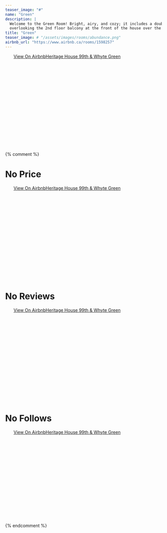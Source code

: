 ```yaml
---
teaser_image: "#"
name: "Green"
description: |
  Welcome to the Green Room! Bright, airy, and cozy; it includes a double bed,
  overlooking the 2nd floor balcony at the front of the house over the lobby.
title: "Green"
teaser_image: # "/assets/images/rooms/abundance.png"
airbnb_url: "https://www.airbnb.ca/rooms/1598257"
---
```


<div class="airbnb-embed-frame" data-id="1598257" data-view="home" style="width:450px;height:300px;margin:auto"><a href="https://www.airbnb.ca/rooms/1598257?s=51">View On Airbnb</a><a href="https://www.airbnb.ca/rooms/1598257?s=51" rel="nofollow">Heritage House 99th &amp; Whyte Green</a><script async="" src="https://www.airbnb.ca/embeddable/airbnb_jssdk"></script></div>

{% comment %}

# No Price
<div class="airbnb-embed-frame" data-id="1598257" data-view="home" data-hide-price="true" style="width:450px;height:300px;margin:auto"><a href="https://www.airbnb.ca/rooms/1598257?s=51">View On Airbnb</a><a href="https://www.airbnb.ca/rooms/1598257?s=51" rel="nofollow">Heritage House 99th &amp; Whyte Green</a><script async="" src="https://www.airbnb.ca/embeddable/airbnb_jssdk"></script></div>

# No Reviews
<div class="airbnb-embed-frame" data-id="1598257" data-view="home" data-hide-reviews="true" style="width:450px;height:300px;margin:auto"><a href="https://www.airbnb.ca/rooms/1598257?s=51">View On Airbnb</a><a href="https://www.airbnb.ca/rooms/1598257?s=51" rel="nofollow">Heritage House 99th &amp; Whyte Green</a><script async="" src="https://www.airbnb.ca/embeddable/airbnb_jssdk"></script></div>

# No Follows
<div class="airbnb-embed-frame" data-id="1598257" data-view="home" style="width:450px;height:300px;margin:auto"><a href="https://www.airbnb.ca/rooms/1598257?s=51" rel="nofollow">View On Airbnb</a><a href="https://www.airbnb.ca/rooms/1598257?s=51" rel="nofollow">Heritage House 99th &amp; Whyte Green</a><script async="" src="https://www.airbnb.ca/embeddable/airbnb_jssdk"></script></div>
{% endcomment %}

